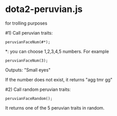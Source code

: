 # dota2-peruvian.js
for trolling purposes


#1) Call peruvian traits:
```
peruvianFaceNum(#*);
```

*: you can choose 1,2,3,4,5 numbers.
For example

```
peruvianFaceNum(3);
```



Outputs: "Small eyes"

If the number does not exist, it returns "agg tmr gg"

#2) Call random peruvian traits:
```
peruvianFaceRandom();
```

It returns one of the 5 peruvian traits in random.
